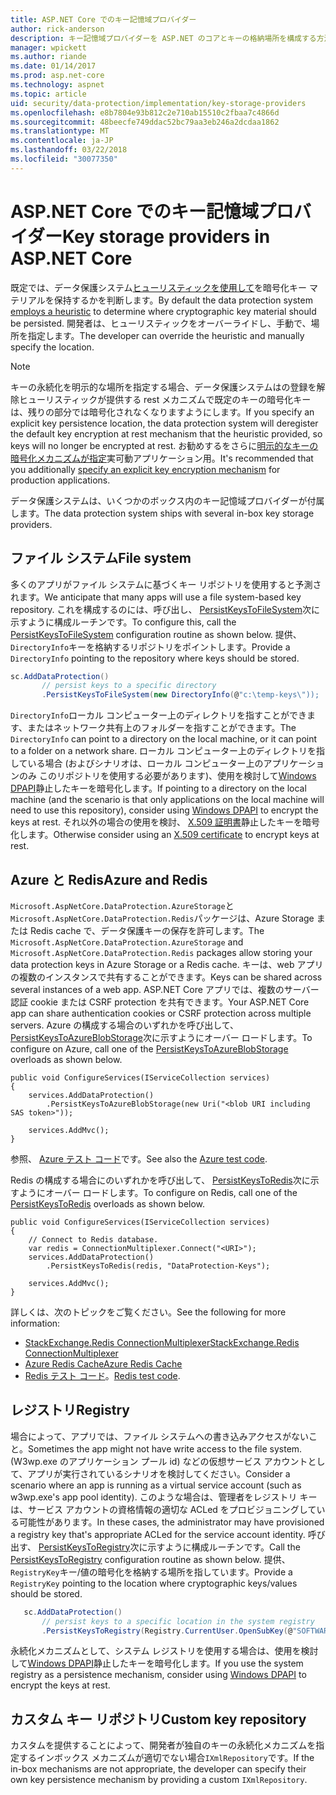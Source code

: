 ```yaml
---
title: ASP.NET Core でのキー記憶域プロバイダー
author: rick-anderson
description: キー記憶域プロバイダーを ASP.NET のコアとキーの格納場所を構成する方法について説明します。
manager: wpickett
ms.author: riande
ms.date: 01/14/2017
ms.prod: asp.net-core
ms.technology: aspnet
ms.topic: article
uid: security/data-protection/implementation/key-storage-providers
ms.openlocfilehash: e8b7804e93b812c2e710ab15510c2fbaa7c4866d
ms.sourcegitcommit: 48beecfe749ddac52bc79aa3eb246a2dcdaa1862
ms.translationtype: MT
ms.contentlocale: ja-JP
ms.lasthandoff: 03/22/2018
ms.locfileid: "30077350"
---
```

# <a name="key-storage-providers-in-aspnet-core"></a><span data-ttu-id="edbb9-103">ASP.NET Core でのキー記憶域プロバイダー</span><span class="sxs-lookup"><span data-stu-id="edbb9-103">Key storage providers in ASP.NET Core</span></span>

<a name="data-protection-implementation-key-storage-providers"></a>

<span data-ttu-id="edbb9-104">既定では、データ保護システム[ヒューリスティックを使用して](xref:security/data-protection/configuration/default-settings)を暗号化キー マテリアルを保持するかを判断します。</span><span class="sxs-lookup"><span data-stu-id="edbb9-104">By default the data protection system [employs a heuristic](xref:security/data-protection/configuration/default-settings) to determine where cryptographic key material should be persisted.</span></span> <span data-ttu-id="edbb9-105">開発者は、ヒューリスティックをオーバーライドし、手動で、場所を指定します。</span><span class="sxs-lookup"><span data-stu-id="edbb9-105">The developer can override the heuristic and manually specify the location.</span></span>

> [!NOTE]
> <span data-ttu-id="edbb9-106">キーの永続化を明示的な場所を指定する場合、データ保護システムはの登録を解除ヒューリスティックが提供する rest メカニズムで既定のキーの暗号化キーは、残りの部分では暗号化されなくなりますようにします。</span><span class="sxs-lookup"><span data-stu-id="edbb9-106">If you specify an explicit key persistence location, the data protection system will deregister the default key encryption at rest mechanism that the heuristic provided, so keys will no longer be encrypted at rest.</span></span> <span data-ttu-id="edbb9-107">お勧めするをさらに[明示的なキーの暗号化メカニズムが指定](xref:security/data-protection/implementation/key-encryption-at-rest#data-protection-implementation-key-encryption-at-rest-providers)実可動アプリケーション用。</span><span class="sxs-lookup"><span data-stu-id="edbb9-107">It's recommended that you additionally [specify an explicit key encryption mechanism](xref:security/data-protection/implementation/key-encryption-at-rest#data-protection-implementation-key-encryption-at-rest-providers) for production applications.</span></span>

<span data-ttu-id="edbb9-108">データ保護システムは、いくつかのボックス内のキー記憶域プロバイダーが付属します。</span><span class="sxs-lookup"><span data-stu-id="edbb9-108">The data protection system ships with several in-box key storage providers.</span></span>

## <a name="file-system"></a><span data-ttu-id="edbb9-109">ファイル システム</span><span class="sxs-lookup"><span data-stu-id="edbb9-109">File system</span></span>

<span data-ttu-id="edbb9-110">多くのアプリがファイル システムに基づくキー リポジトリを使用すると予測されます。</span><span class="sxs-lookup"><span data-stu-id="edbb9-110">We anticipate that many apps will use a file system-based key repository.</span></span> <span data-ttu-id="edbb9-111">これを構成するのには、呼び出し、 [PersistKeysToFileSystem](https://github.com/aspnet/DataProtection/blob/rel/1.1.0/src/Microsoft.AspNetCore.DataProtection/DataProtectionBuilderExtensions.cs)次に示すように構成ルーチンです。</span><span class="sxs-lookup"><span data-stu-id="edbb9-111">To configure this, call the [PersistKeysToFileSystem](https://github.com/aspnet/DataProtection/blob/rel/1.1.0/src/Microsoft.AspNetCore.DataProtection/DataProtectionBuilderExtensions.cs) configuration routine as shown below.</span></span> <span data-ttu-id="edbb9-112">提供、`DirectoryInfo`キーを格納するリポジトリをポイントします。</span><span class="sxs-lookup"><span data-stu-id="edbb9-112">Provide a `DirectoryInfo` pointing to the repository where keys should be stored.</span></span>

```csharp
sc.AddDataProtection()
       // persist keys to a specific directory
       .PersistKeysToFileSystem(new DirectoryInfo(@"c:\temp-keys\"));
   ```

<span data-ttu-id="edbb9-113">`DirectoryInfo`ローカル コンピューター上のディレクトリを指すことができます、またはネットワーク共有上のフォルダーを指すことができます。</span><span class="sxs-lookup"><span data-stu-id="edbb9-113">The `DirectoryInfo` can point to a directory on the local machine, or it can point to a folder on a network share.</span></span> <span data-ttu-id="edbb9-114">ローカル コンピューター上のディレクトリを指している場合 (およびシナリオは、ローカル コンピューター上のアプリケーションのみ このリポジトリを使用する必要があります)、使用を検討して[Windows DPAPI](xref:security/data-protection/implementation/key-encryption-at-rest#data-protection-implementation-key-encryption-at-rest)静止したキーを暗号化します。</span><span class="sxs-lookup"><span data-stu-id="edbb9-114">If pointing to a directory on the local machine (and the scenario is that only applications on the local machine will need to use this repository), consider using [Windows DPAPI](xref:security/data-protection/implementation/key-encryption-at-rest#data-protection-implementation-key-encryption-at-rest) to encrypt the keys at rest.</span></span> <span data-ttu-id="edbb9-115">それ以外の場合の使用を検討、 [X.509 証明書](xref:security/data-protection/implementation/key-encryption-at-rest#data-protection-implementation-key-encryption-at-rest)静止したキーを暗号化します。</span><span class="sxs-lookup"><span data-stu-id="edbb9-115">Otherwise consider using an [X.509 certificate](xref:security/data-protection/implementation/key-encryption-at-rest#data-protection-implementation-key-encryption-at-rest) to encrypt keys at rest.</span></span>

## <a name="azure-and-redis"></a><span data-ttu-id="edbb9-116">Azure と Redis</span><span class="sxs-lookup"><span data-stu-id="edbb9-116">Azure and Redis</span></span>

<span data-ttu-id="edbb9-117">`Microsoft.AspNetCore.DataProtection.AzureStorage`と`Microsoft.AspNetCore.DataProtection.Redis`パッケージは、Azure Storage または Redis cache で、データ保護キーの保存を許可します。</span><span class="sxs-lookup"><span data-stu-id="edbb9-117">The `Microsoft.AspNetCore.DataProtection.AzureStorage` and `Microsoft.AspNetCore.DataProtection.Redis` packages allow storing your data protection keys in Azure Storage or a Redis cache.</span></span> <span data-ttu-id="edbb9-118">キーは、web アプリの複数のインスタンスで共有することができます。</span><span class="sxs-lookup"><span data-stu-id="edbb9-118">Keys can be shared across several instances of a web app.</span></span> <span data-ttu-id="edbb9-119">ASP.NET Core アプリでは、複数のサーバー認証 cookie または CSRF protection を共有できます。</span><span class="sxs-lookup"><span data-stu-id="edbb9-119">Your ASP.NET Core app can share authentication cookies or CSRF protection across multiple servers.</span></span> <span data-ttu-id="edbb9-120">Azure の構成する場合のいずれかを呼び出して、 [PersistKeysToAzureBlobStorage](https://github.com/aspnet/DataProtection/blob/rel/1.1.0/src/Microsoft.AspNetCore.DataProtection.AzureStorage/AzureDataProtectionBuilderExtensions.cs)次に示すようにオーバー ロードします。</span><span class="sxs-lookup"><span data-stu-id="edbb9-120">To configure on Azure, call one of the [PersistKeysToAzureBlobStorage](https://github.com/aspnet/DataProtection/blob/rel/1.1.0/src/Microsoft.AspNetCore.DataProtection.AzureStorage/AzureDataProtectionBuilderExtensions.cs) overloads as shown below.</span></span>

```
public void ConfigureServices(IServiceCollection services)
{
    services.AddDataProtection()
        .PersistKeysToAzureBlobStorage(new Uri("<blob URI including SAS token>"));

    services.AddMvc();
}
```

<span data-ttu-id="edbb9-121">参照、 [Azure テスト コード](https://github.com/aspnet/DataProtection/blob/rel/1.1.0/samples/AzureBlob/Program.cs)です。</span><span class="sxs-lookup"><span data-stu-id="edbb9-121">See also the [Azure test code](https://github.com/aspnet/DataProtection/blob/rel/1.1.0/samples/AzureBlob/Program.cs).</span></span>

<span data-ttu-id="edbb9-122">Redis の構成する場合にのいずれかを呼び出して、 [PersistKeysToRedis](https://github.com/aspnet/DataProtection/blob/rel/1.1.0/src/Microsoft.AspNetCore.DataProtection.Redis/RedisDataProtectionBuilderExtensions.cs)次に示すようにオーバー ロードします。</span><span class="sxs-lookup"><span data-stu-id="edbb9-122">To configure on Redis, call one of the [PersistKeysToRedis](https://github.com/aspnet/DataProtection/blob/rel/1.1.0/src/Microsoft.AspNetCore.DataProtection.Redis/RedisDataProtectionBuilderExtensions.cs) overloads as shown below.</span></span>

```
public void ConfigureServices(IServiceCollection services)
{
    // Connect to Redis database.
    var redis = ConnectionMultiplexer.Connect("<URI>");
    services.AddDataProtection()
        .PersistKeysToRedis(redis, "DataProtection-Keys");

    services.AddMvc();
}
```

<span data-ttu-id="edbb9-123">詳しくは、次のトピックをご覧ください。</span><span class="sxs-lookup"><span data-stu-id="edbb9-123">See the following for more information:</span></span>

- [<span data-ttu-id="edbb9-124">StackExchange.Redis ConnectionMultiplexer</span><span class="sxs-lookup"><span data-stu-id="edbb9-124">StackExchange.Redis ConnectionMultiplexer</span></span>](https://github.com/StackExchange/StackExchange.Redis/blob/master/docs/Basics.md)
- [<span data-ttu-id="edbb9-125">Azure Redis Cache</span><span class="sxs-lookup"><span data-stu-id="edbb9-125">Azure Redis Cache</span></span>](https://docs.microsoft.com/azure/redis-cache/cache-dotnet-how-to-use-azure-redis-cache#connect-to-the-cache)
- <span data-ttu-id="edbb9-126">[Redis テスト コード](https://github.com/aspnet/DataProtection/blob/rel/1.1.0/samples/Redis/Program.cs)。</span><span class="sxs-lookup"><span data-stu-id="edbb9-126">[Redis test code](https://github.com/aspnet/DataProtection/blob/rel/1.1.0/samples/Redis/Program.cs).</span></span>

## <a name="registry"></a><span data-ttu-id="edbb9-127">レジストリ</span><span class="sxs-lookup"><span data-stu-id="edbb9-127">Registry</span></span>

<span data-ttu-id="edbb9-128">場合によって、アプリでは、ファイル システムへの書き込みアクセスがないこと。</span><span class="sxs-lookup"><span data-stu-id="edbb9-128">Sometimes the app might not have write access to the file system.</span></span> <span data-ttu-id="edbb9-129">(W3wp.exe のアプリケーション プール id) などの仮想サービス アカウントとして、アプリが実行されているシナリオを検討してください。</span><span class="sxs-lookup"><span data-stu-id="edbb9-129">Consider a scenario where an app is running as a virtual service account (such as w3wp.exe's app pool identity).</span></span> <span data-ttu-id="edbb9-130">このような場合は、管理者をレジストリ キーは、サービス アカウントの資格情報の適切な ACLed をプロビジョニングしている可能性があります。</span><span class="sxs-lookup"><span data-stu-id="edbb9-130">In these cases, the administrator may have provisioned a registry key that's appropriate ACLed for the service account identity.</span></span> <span data-ttu-id="edbb9-131">呼び出す、 [PersistKeysToRegistry](https://github.com/aspnet/DataProtection/blob/rel/1.1.0/src/Microsoft.AspNetCore.DataProtection/DataProtectionBuilderExtensions.cs)次に示すように構成ルーチンです。</span><span class="sxs-lookup"><span data-stu-id="edbb9-131">Call the [PersistKeysToRegistry](https://github.com/aspnet/DataProtection/blob/rel/1.1.0/src/Microsoft.AspNetCore.DataProtection/DataProtectionBuilderExtensions.cs) configuration routine as shown below.</span></span> <span data-ttu-id="edbb9-132">提供、`RegistryKey`キー/値の暗号化を格納する場所を指しています。</span><span class="sxs-lookup"><span data-stu-id="edbb9-132">Provide a `RegistryKey` pointing to the location where cryptographic keys/values should be stored.</span></span>

```csharp
   sc.AddDataProtection()
       // persist keys to a specific location in the system registry
       .PersistKeysToRegistry(Registry.CurrentUser.OpenSubKey(@"SOFTWARE\Sample\keys"));
   ```

<span data-ttu-id="edbb9-133">永続化メカニズムとして、システム レジストリを使用する場合は、使用を検討して[Windows DPAPI](xref:security/data-protection/implementation/key-encryption-at-rest#data-protection-implementation-key-encryption-at-rest)静止したキーを暗号化します。</span><span class="sxs-lookup"><span data-stu-id="edbb9-133">If you use the system registry as a persistence mechanism, consider using [Windows DPAPI](xref:security/data-protection/implementation/key-encryption-at-rest#data-protection-implementation-key-encryption-at-rest) to encrypt the keys at rest.</span></span>

## <a name="custom-key-repository"></a><span data-ttu-id="edbb9-134">カスタム キー リポジトリ</span><span class="sxs-lookup"><span data-stu-id="edbb9-134">Custom key repository</span></span>

<span data-ttu-id="edbb9-135">カスタムを提供することによって、開発者が独自のキーの永続化メカニズムを指定するインボックス メカニズムが適切でない場合`IXmlRepository`です。</span><span class="sxs-lookup"><span data-stu-id="edbb9-135">If the in-box mechanisms are not appropriate, the developer can specify their own key persistence mechanism by providing a custom `IXmlRepository`.</span></span>
